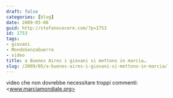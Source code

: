 ```yaml
---
draft: false
categories: [blog]
date: 2009-05-08
guid: http://stefanocecere.com/?p=1753
id: 1753
tags:
- giovani
- MondoSenzaGuerre
- video
title: a Buenos Aires i giovani si mettono in marcia…
slug: /2009/05/a-buenos-aires-i-giovani-si-mettono-in-marcia/
---
```


video che non dovrebbe necessitare troppi commenti: <www.marciamondiale.org>